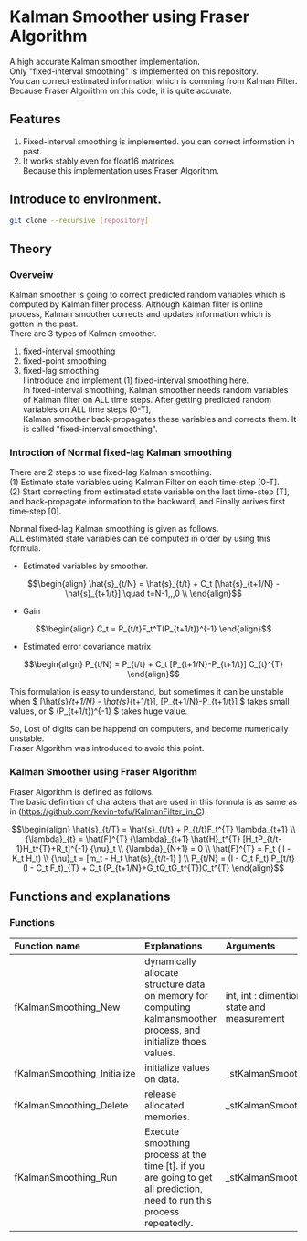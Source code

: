# Kalman Smoother using Fraser Algorithm
 A high accurate Kalman smoother implementation.  
Only "fixed-interval smoothing" is implemented on this repository.  
You can correct estimated information which is comming from Kalman Filter.  
Because Fraser Algorithm on this code, it is quite accurate.  

## Features

 1. Fixed-interval smoothing is implemented. you can correct information in past.  
 2. It works stably even for float16 matrices.  
    Because this implementation uses Fraser Algorithm.  

## Introduce to environment.

```bash
git clone --recursive [repository]
```

## Theory

### Overveiw

Kalman smoother is going to correct predicted random variables which is computed by Kalman filter process. Although Kalman filter is online process, Kalman smoother corrects and updates information which is gotten in the past.  
There are 3 types of Kalman smoother.  

 1. fixed-interval smoothing
 2. fixed-point smoothing  
 3. fixed-lag smoothing  
 I introduce and implement (1) fixed-interval smoothing here.  
In fixed-interval smoothing, Kalman smoother needs random variables of Kalman filter on ALL time steps.
After getting predicted random variables on ALL time steps [0-T],  
Kalman smoother back-propagates these variables and corrects them.
It is called "fixed-interval smoothing".  

### Introction of Normal fixed-lag Kalman smoothing  
 There are 2 steps to use fixed-lag Kalman smoothing.  
(1) Estimate state variables using Kalman Filter on each time-step [0-T].  
(2) Start correcting from estimated state variable on the last time-step [T],  
    and back-propagate information to the backward, and Finally arrives first time-step [0].

Normal fixed-lag Kalman smoothing is given as follows.  
ALL estimated state variables can be computed in order by using this formula.  

* Estimated variables by smoother.

```math
\begin{align}
    \hat{s}_{t/N} = \hat{s}_{t/t} + C_t [\hat{s}_{t+1/N} - \hat{s}_{t+1/t}] \quad t=N-1,,,0 \\
\end{align}
```

* Gain

```math
\begin{align}
    C_t = P_{t/t}F_t^T(P_{t+1/t})^{-1}
\end{align}
```


* Estimated error covariance matrix
<!-- <img src="https://github.com/kevin-tofu/KalmanSmoother_C/blob/master/imgs/eq3.jpg" alt="eq3" title="formulation3"> -->
```math
\begin{align}
    P_{t/N} = P_{t/t} + C_t [P_{t+1/N}-P_{t+1/t}] C_{t}^{T}
\end{align}
```

 This formulation is easy to understand, but sometimes it can be unstable when $ [\hat{s}_{t+1/N} - \hat{s}_{t+1/t}], [P_{t+1/N}-P_{t+1/t}] $ takes small values, or $ (P_{t+1/t})^{-1} $ takes huge value.  

 So, Lost of digits can be happend on computers, and become numerically unstable.  
Fraser Algorithm was introduced to avoid this point.

### Kalman Smoother using Fraser Algorithm

Fraser Algorithm is defined as follows.  
The basic definition of characters that are used in this formula is as same as  in (https://github.com/kevin-tofu/KalmanFilter_in_C).  

<!-- <img src="https://github.com/kevin-tofu/KalmanSmoother_C/blob/master/imgs/eq_Fraser.jpg" alt="eq_Fraser" title="eq_Fraser"> -->
```math
\begin{align}
    \hat{s}_{t/T} = \hat{s}_{t/t} + P_{t/t}F_t^{T} \lambda_{t+1} \\
    {\lambda}_{t} = \hat{F}^{T} {\lambda}_{t+1} \hat{H}_t^{T} [H_tP_{t/t-1}H_t^{T}+R_t]^{-1} {\nu}_t \\
    {\lambda}_{N+1} = 0 \\
    \hat{F}^{T} = F_t ( I - K_t H_t) \\
    {\nu}_t = [m_t - H_t \hat{s}_{t/t-1} ] \\
    P_{t/N} = (I - C_t F_t) P_{t/t} (I - C_t F_t)_{T} + C_t (P_{t+1/N}+G_tQ_tG_t^{T})C_t^{T}
\end{align}
```

## Functions and explanations

### Functions

|Function name|Explanations|Arguments|
|:---|:---|:---|
|fKalmanSmoothing_New|dynamically allocate structure data on memory for computing kalmansmoother process, and initialize thoes values.|int, int : dimention of state and measurement|
|fKalmanSmoothing_Initialize|initialize values on data.|_stKalmanSmoothing*|
|fKalmanSmoothing_Delete| release allocated memories.|_stKalmanSmoothing*|
|fKalmanSmoothing_Run| Execute smoothing process at the time [t]. if you are going to get all prediction, need to run this process repeatedly. |_stKalmanSmoothing*|
